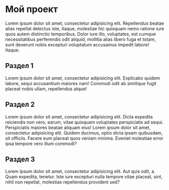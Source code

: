 # Мой проект

Lorem ipsum dolor sit amet, consectetur adipisicing elit. Repellendus beatae alias repellat delectus iste, itaque, molestiae hic quisquam nemo ratione iure quos autem distinctio temporibus. Dolor iure illo, voluptates, est cumque necessitatibus perferendis odit aliquid, mollitia alias libero fuga et totam, sunt deserunt nobis excepturi voluptatum accusamus impedit labore! Itaque.

## Раздел 1

Lorem ipsum dolor sit amet, consectetur adipisicing elit. Explicabo quidem labore, sequi accusantium maiores nam! Commodi odit ab similique fugit placeat nobis ullam, repellendus atque!

## Раздел 2

Lorem ipsum dolor sit amet, consectetur adipisicing elit. Dicta expedita reiciendis non vero, earum, vitae quisquam voluptates perspiciatis ad sequi. Perspiciatis maiores beatae aliquam eius! Lorem ipsum dolor sit amet, consectetur adipisicing elit. Quidem ducimus, optio dicta ipsam quibusdam, sit officiis. Facere eum placeat quos veniam minima. Eveniet molestiae error ipsa tempore vero illum commodi?

## Раздел 3

Lorem ipsum dolor sit amet, consectetur adipisicing elit. Aut quis odit, a. Quam expedita, tenetur. Iste iure excepturi nulla tempore vitae placeat, sint, nihil non repellat, molestias repellendus provident sed?
